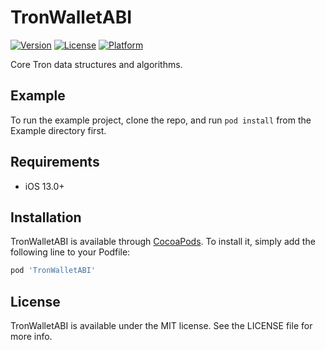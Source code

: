 # TronWalletABI

[![Version](https://img.shields.io/cocoapods/v/TronWalletABI.svg?style=flat)](https://cocoapods.org/pods/TronWalletABI)
[![License](https://img.shields.io/cocoapods/l/TronWalletABI.svg?style=flat)](https://cocoapods.org/pods/TronWalletABI)
[![Platform](https://img.shields.io/cocoapods/p/TronWalletABI.svg?style=flat)](https://cocoapods.org/pods/TronWalletABI)

Core Tron data structures and algorithms.

## Example

To run the example project, clone the repo, and run `pod install` from the Example directory first.

## Requirements

- iOS 13.0+

## Installation

TronWalletABI is available through [CocoaPods](https://cocoapods.org). To install
it, simply add the following line to your Podfile:

```ruby
pod 'TronWalletABI'
```
## License

TronWalletABI is available under the MIT license. See the LICENSE file for more info.
